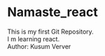 # Namaste_react
This is my first Git Repository.<br>
I m learning react.<br>
Author: Kusum Verver

 